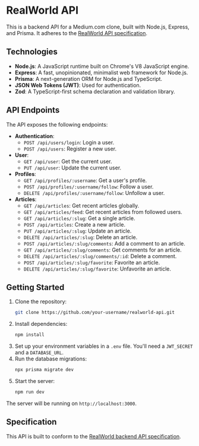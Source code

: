 # RealWorld API

This is a backend API for a Medium.com clone, built with Node.js, Express, and Prisma. It adheres to the [RealWorld API specification](https://docs.realworld.build/specifications/backend/introduction/).

## Technologies

*   **Node.js**: A JavaScript runtime built on Chrome's V8 JavaScript engine.
*   **Express**: A fast, unopinionated, minimalist web framework for Node.js.
*   **Prisma**: A next-generation ORM for Node.js and TypeScript.
*   **JSON Web Tokens (JWT)**: Used for authentication.
*   **Zod**: A TypeScript-first schema declaration and validation library.

## API Endpoints

The API exposes the following endpoints:

*   **Authentication**:
    *   `POST /api/users/login`: Login a user.
    *   `POST /api/users`: Register a new user.
*   **User**:
    *   `GET /api/user`: Get the current user.
    *   `PUT /api/user`: Update the current user.
*   **Profiles**:
    *   `GET /api/profiles/:username`: Get a user's profile.
    *   `POST /api/profiles/:username/follow`: Follow a user.
    *   `DELETE /api/profiles/:username/follow`: Unfollow a user.
*   **Articles**:
    *   `GET /api/articles`: Get recent articles globally.
    *   `GET /api/articles/feed`: Get recent articles from followed users.
    *   `GET /api/articles/:slug`: Get a single article.
    *   `POST /api/articles`: Create a new article.
    *   `PUT /api/articles/:slug`: Update an article.
    *   `DELETE /api/articles/:slug`: Delete an article.
    *   `POST /api/articles/:slug/comments`: Add a comment to an article.
    *   `GET /api/articles/:slug/comments`: Get comments for an article.
    *   `DELETE /api/articles/:slug/comments/:id`: Delete a comment.
    *   `POST /api/articles/:slug/favorite`: Favorite an article.
    *   `DELETE /api/articles/:slug/favorite`: Unfavorite an article.

## Getting Started

1.  Clone the repository:
    ```bash
    git clone https://github.com/your-username/realworld-api.git
    ```
2.  Install dependencies:
    ```bash
    npm install
    ```
3.  Set up your environment variables in a `.env` file. You'll need a `JWT_SECRET` and a `DATABASE_URL`.
4.  Run the database migrations:
    ```bash
    npx prisma migrate dev
    ```
5.  Start the server:
    ```bash
    npm run dev
    ```

The server will be running on `http://localhost:3000`.

## Specification

This API is built to conform to the [RealWorld backend API specification](https://docs.realworld.build/specifications/backend/introduction/).
